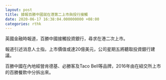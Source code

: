 ```yaml
---
layout: post
title: 據報百勝中國就在港第二上市與投行接觸
date: 2020-06-17 16:38:04.000000000 +08:00
categories: rthk
---
```


英國金融時報道，百勝中國接觸投資銀行，尋求在港二次上市。

報道引述消息人士指，上市價值或達20億美元，公司星期五將聽取投資銀行建議。

百勝中國在內地經營肯德基、必勝客及Taco Bell等品牌，2016年由在紐交所上市的百勝餐飲中分拆出來。
